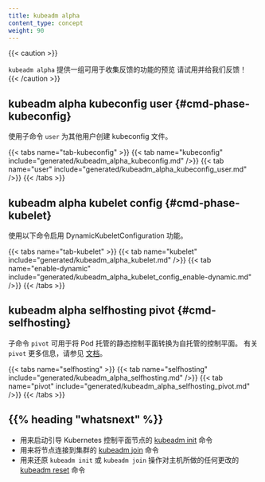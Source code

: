 ```yaml
---
title: kubeadm alpha
content_type: concept
weight: 90
---
```

<!--
title: kubeadm alpha
content_type: concept
weight: 90
-->

{{< caution >}}
<!--
`kubeadm alpha` provides a preview of a set of features made available for gathering feedback
 from the community. Please try it out and give us feedback!
 -->
`kubeadm alpha` 提供一组可用于收集反馈的功能的预览
 请试用并给我们反馈！
{{< /caution >}}

## kubeadm alpha kubeconfig user {#cmd-phase-kubeconfig}

<!--
The `user` subcommand can be used for the creation of kubeconfig files for additional users.
-->
使用子命令 `user` 为其他用户创建 kubeconfig 文件。

{{< tabs name="tab-kubeconfig" >}}
{{< tab name="kubeconfig" include="generated/kubeadm_alpha_kubeconfig.md" />}}
{{< tab name="user" include="generated/kubeadm_alpha_kubeconfig_user.md" />}}
{{< /tabs >}}

## kubeadm alpha kubelet config {#cmd-phase-kubelet}

<!--
Use the following command to enable the DynamicKubeletConfiguration feature.
-->
使用以下命令启用 DynamicKubeletConfiguration 功能。

{{< tabs name="tab-kubelet" >}}
{{< tab name="kubelet" include="generated/kubeadm_alpha_kubelet.md" />}}
{{< tab name="enable-dynamic" include="generated/kubeadm_alpha_kubelet_config_enable-dynamic.md" />}}
{{< /tabs >}}

## kubeadm alpha selfhosting pivot {#cmd-selfhosting}

<!--
The subcommand `pivot` can be used to convert a static Pod-hosted control plane into a self-hosted one.
-->
子命令 `pivot` 可用于将 Pod 托管的静态控制平面转换为自托管的控制平面。
有关 `pivot` 更多信息，请参见
[文档](/zh/docs/setup/production-environment/tools/kubeadm/self-hosting/)。

<!--
[Documentation](/docs/setup/production-environment/tools/kubeadm/self-hosting/)
-->

{{< tabs name="selfhosting" >}}
{{< tab name="selfhosting" include="generated/kubeadm_alpha_selfhosting.md" />}}
{{< tab name="pivot" include="generated/kubeadm_alpha_selfhosting_pivot.md" />}}
{{< /tabs >}}

## {{% heading "whatsnext" %}}

<!--
* [kubeadm init](/docs/reference/setup-tools/kubeadm/kubeadm-init/) to bootstrap a Kubernetes control-plane node
* [kubeadm join](/docs/reference/setup-tools/kubeadm/kubeadm-join/) to connect a node to the cluster
* [kubeadm reset](/docs/reference/setup-tools/kubeadm/kubeadm-reset/) to revert any changes made to this host by `kubeadm init` or `kubeadm join`
-->
* 用来启动引导 Kubernetes 控制平面节点的
  [kubeadm init](/zh/docs/reference/setup-tools/kubeadm/kubeadm-init/)
  命令
* 用来将节点连接到集群的
  [kubeadm join](/zh/docs/reference/setup-tools/kubeadm/kubeadm-join/) 
  命令
* 用来还原 `kubeadm init` 或 `kubeadm join` 操作对主机所做的任何更改的
  [kubeadm reset](/zh/docs/reference/setup-tools/kubeadm/kubeadm-reset/)
  命令

